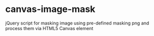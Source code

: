 canvas-image-mask
=================

jQuery script for masking image using pre-defined masking png and process them via HTML5 Canvas element
